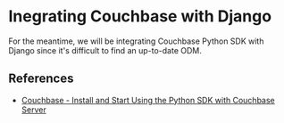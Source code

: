 # Inegrating Couchbase with Django

For the meantime, we will be integrating Couchbase Python SDK with Django since it's difficult to find an up-to-date ODM.

## References

- [Couchbase - Install and Start Using the Python SDK with Couchbase Server](https://docs.couchbase.com/python-sdk/3.0/hello-world/start-using-sdk.html)
